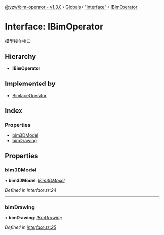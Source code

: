 [@yzw/bim-operator - v1.3.0](../README.md) › [Globals](../globals.md) › ["interface"](../modules/_interface_.md) › [IBimOperator](_interface_.ibimoperator.md)

# Interface: IBimOperator

模型操作接口

## Hierarchy

* **IBimOperator**

## Implemented by

* [BimfaceOperator](../classes/_providers_bimface_operator_.bimfaceoperator.md)

## Index

### Properties

* [bim3DModel](_interface_.ibimoperator.md#bim3dmodel)
* [bimDrawing](_interface_.ibimoperator.md#bimdrawing)

## Properties

###  bim3DModel

• **bim3DModel**: *[IBim3DModel](_interface_.ibim3dmodel.md)*

*Defined in [interface.ts:24](https://github.com/youkaisteve/bim-operator/blob/9fb2dae/src/interface.ts#L24)*

___

###  bimDrawing

• **bimDrawing**: *[IBimDrawing](_interface_.ibimdrawing.md)*

*Defined in [interface.ts:25](https://github.com/youkaisteve/bim-operator/blob/9fb2dae/src/interface.ts#L25)*
